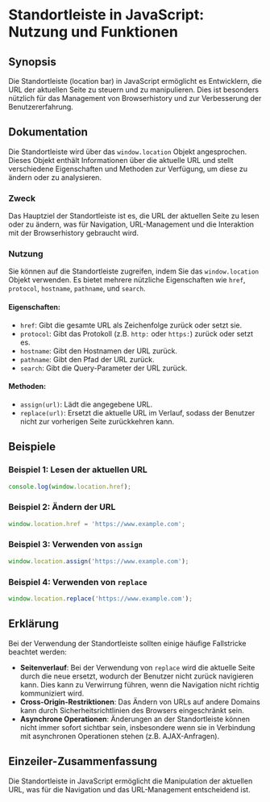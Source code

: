 <!--
Meta Description: # Standortleiste in JavaScript: Nutzung und Funktionen ## Synopsis Die Standortleiste (location bar) in JavaScript ermöglicht es Entwicklern, die URL ...
Meta Keywords: die, der, url, standortleiste, und
-->

# Standortleiste in JavaScript: Nutzung und Funktionen

## Synopsis
Die Standortleiste (location bar) in JavaScript ermöglicht es Entwicklern, die URL der aktuellen Seite zu steuern und zu manipulieren. Dies ist besonders nützlich für das Management von Browserhistory und zur Verbesserung der Benutzererfahrung.

## Dokumentation
Die Standortleiste wird über das `window.location` Objekt angesprochen. Dieses Objekt enthält Informationen über die aktuelle URL und stellt verschiedene Eigenschaften und Methoden zur Verfügung, um diese zu ändern oder zu analysieren.

### Zweck
Das Hauptziel der Standortleiste ist es, die URL der aktuellen Seite zu lesen oder zu ändern, was für Navigation, URL-Management und die Interaktion mit der Browserhistory gebraucht wird.

### Nutzung
Sie können auf die Standortleiste zugreifen, indem Sie das `window.location` Objekt verwenden. Es bietet mehrere nützliche Eigenschaften wie `href`, `protocol`, `hostname`, `pathname`, und `search`.

#### Eigenschaften:
- `href`: Gibt die gesamte URL als Zeichenfolge zurück oder setzt sie.
- `protocol`: Gibt das Protokoll (z.B. `http:` oder `https:`) zurück oder setzt es.
- `hostname`: Gibt den Hostnamen der URL zurück.
- `pathname`: Gibt den Pfad der URL zurück.
- `search`: Gibt die Query-Parameter der URL zurück.

#### Methoden:
- `assign(url)`: Lädt die angegebene URL.
- `replace(url)`: Ersetzt die aktuelle URL im Verlauf, sodass der Benutzer nicht zur vorherigen Seite zurückkehren kann.

## Beispiele
### Beispiel 1: Lesen der aktuellen URL
```javascript
console.log(window.location.href);
```

### Beispiel 2: Ändern der URL
```javascript
window.location.href = 'https://www.example.com';
```

### Beispiel 3: Verwenden von `assign`
```javascript
window.location.assign('https://www.example.com');
```

### Beispiel 4: Verwenden von `replace`
```javascript
window.location.replace('https://www.example.com');
```

## Erklärung
Bei der Verwendung der Standortleiste sollten einige häufige Fallstricke beachtet werden:

- **Seitenverlauf**: Bei der Verwendung von `replace` wird die aktuelle Seite durch die neue ersetzt, wodurch der Benutzer nicht zurück navigieren kann. Dies kann zu Verwirrung führen, wenn die Navigation nicht richtig kommuniziert wird.
- **Cross-Origin-Restriktionen**: Das Ändern von URLs auf andere Domains kann durch Sicherheitsrichtlinien des Browsers eingeschränkt sein.
- **Asynchrone Operationen**: Änderungen an der Standortleiste können nicht immer sofort sichtbar sein, insbesondere wenn sie in Verbindung mit asynchronen Operationen stehen (z.B. AJAX-Anfragen).

## Einzeiler-Zusammenfassung
Die Standortleiste in JavaScript ermöglicht die Manipulation der aktuellen URL, was für die Navigation und das URL-Management entscheidend ist.